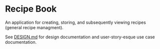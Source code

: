 
# Recipe Book

An application for creating, storing, and subsequently viewing recipes (general recipe managment).

See [DESIGN.md](./docs/DESIGN.md) for design documentation and user-story-esque use case documentation.